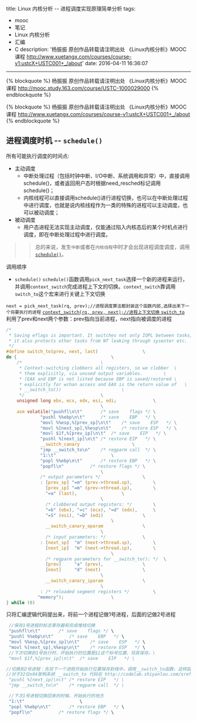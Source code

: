 title: Linux 内核分析 -- 进程调度实现原理简单分析
tags:
  - mooc
  - 笔记
  - Linux 内核分析
  - 汇编
  - C
description: '杨振振  原创作品转载请注明出处  《Linux内核分析》MOOC课程 http://www.xuetangx.com/courses/course-v1:ustcX+USTC001+_/about'
date: 2016-04-11 16:36:07
---

{% blockquote %}
杨振振  原创作品转载请注明出处  《Linux内核分析》MOOC课程 http://mooc.study.163.com/course/USTC-1000029000
{% endblockquote %}

{% blockquote %}
杨振振  原创作品转载请注明出处  《Linux内核分析》MOOC课程  http://www.xuetangx.com/courses/course-v1:ustcX+USTC001+_/about
{% endblockquote %}


<!-- 理解Linux系统中进程调度的时机，可以在内核代码中搜索schedule()函数，看都是哪里调用了schedule()，判断我们课程内容中的总结是否准确；
使用gdb跟踪分析一个schedule()函数 ，验证您对Linux系统进程调度与进程切换过程的理解；推荐在实验楼Linux虚拟机环境下完成实验。
特别关注并仔细分析switch_to中的汇编代码，理解进程上下文的切换机制，以及与中断上下文切换的关系；
根据本周所学知识分析并理解Linux中进程调度与进程切换过程，
 -->

## 进程调度时机 -- `schedule()`

所有可能执行调度的时间点:

- 主动调度
    + 中断处理过程（包括时钟中断、I/O中断、系统调用和异常）中，直接调用schedule()，或者返回用户态时根据need_resched标记调用schedule()；
    + 内核线程可以直接调用schedule()进行进程切换，也可以在中断处理过程中进行调度，也就是说内核线程作为一类的特殊的进程可以主动调度，也可以被动调度；
- 被动调度
    + 用户态进程无法实现主动调度，仅能通过陷入内核态后的某个时机点进行调度，即在中断处理过程中进行调度。

>>总的来说，发生`中断`或者在`内核线程`中时才会出现进程调度调度，调用 [`schedule()`](http://codelab.shiyanlou.com/xref/linux-3.18.6/kernel/sched/core.c#2865)。

调用顺序

- `schedule()`
`schedule()`函数调用`pick_next_task`选择一个新的进程来运行，并调用`context_switch`完成进程上下文的切换。`context_switch`靠调用`switch_to`这个宏来进行关键上下文切换

`next = pick_next_task(rq, prev);//进程调度算法都封装这个函数内部,选择出来下一个将要执行的进程`
[`context_switch(rq, prev, next);//进程上下文切换` ](http://codelab.shiyanlou.com/xref/linux-3.18.6/kernel/sched/core.c#2834)
[`switch_to`](https://github.com/noname007/linux/blob/v3.18-rc6/arch/x86/include/asm/switch_to.h#L27-L77) 利用了prev和next两个参数：prev指向当前进程，next指向被调度的进程


```c 
/*
 * Saving eflags is important. It switches not only IOPL between tasks,
 * it also protects other tasks from NT leaking through sysenter etc.
 */
#define switch_to(prev, next, last)                 \
do {                                    \
    /*                              \
     * Context-switching clobbers all registers, so we clobber  \
     * them explicitly, via unused output variables.        \
     * (EAX and EBP is not listed because EBP is saved/restored \
     * explicitly for wchan access and EAX is the return value of   \
     * __switch_to())                       \
     */                             \
    unsigned long ebx, ecx, edx, esi, edi;              \
                                    \
    asm volatile("pushfl\n\t"       /* save    flags */ \
             "pushl %%ebp\n\t"      /* save    EBP   */ \
             "movl %%esp,%[prev_sp]\n\t"    /* save    ESP   */ \
             "movl %[next_sp],%%esp\n\t"    /* restore ESP   */ \
             "movl $1f,%[prev_ip]\n\t"  /* save    EIP   */ \
             "pushl %[next_ip]\n\t" /* restore EIP   */ \
             __switch_canary                    \
             "jmp __switch_to\n"    /* regparm call  */ \
             "1:\t"                     \
             "popl %%ebp\n\t"       /* restore EBP   */ \
             "popfl\n"          /* restore flags */ \
                                    \
             /* output parameters */                \
             : [prev_sp] "=m" (prev->thread.sp),        \
               [prev_ip] "=m" (prev->thread.ip),        \
               "=a" (last),                 \
                                    \
               /* clobbered output registers: */        \
               "=b" (ebx), "=c" (ecx), "=d" (edx),      \
               "=S" (esi), "=D" (edi)               \
                                        \
               __switch_canary_oparam               \
                                    \
               /* input parameters: */              \
             : [next_sp]  "m" (next->thread.sp),        \
               [next_ip]  "m" (next->thread.ip),        \
                                        \
               /* regparm parameters for __switch_to(): */  \
               [prev]     "a" (prev),               \
               [next]     "d" (next)                \
                                    \
               __switch_canary_iparam               \
                                    \
             : /* reloaded segment registers */         \
            "memory");                  \
} while (0)
```

只将汇编逻辑代码提出来，将前一个进程记做1号进程，后面的记做2号进程

```c
 //保存1号进程的标志寄存器和完成堆栈切换
 "pushfl\n\t"       /* save    flags */ \
 "pushl %%ebp\n\t"      /* save    EBP   */ \
 "movl %%esp,%[prev_sp]\n\t"    /* save    ESP   */ \
 "movl %[next_sp],%%esp\n\t"    /* restore ESP   */ \
 //下次切换到1号执行时，开始执行的位置是$1这个标号位置，将其保存。\
 "movl $1f,%[prev_ip]\n\t"  /* save    EIP   */ \

//切换到2号进程：先将下一个进程开始执行位置保存到栈中，调用__switch_to函数，这样函数执行完毕后执行ret,就将 next_ip 赋给了 eip \
//对于32位x84架构系统 __switch_to 代码在 http://codelab.shiyanlou.com/xref/linux-3.18.6/arch/x86/kernel/process_32.c#218 \
 "pushl %[next_ip]\n\t" /* restore EIP   */ \
 "jmp __switch_to\n"    /* regparm call  */ \

 //下次1号进程切换回来的时候，开始执行的地方
 "1:\t"                     \
 "popl %%ebp\n\t"       /* restore EBP   */ \
 "popfl\n"          /* restore flags */ \
```


<!-- ## gdb跟踪分析 `schedule()` 进程调度与进程切换过程



```

``` -->
<!-- 
## 分析switch_to中的汇编代码 ，进程上下文的切换机制，以及与中断上下文切换的关系 -->